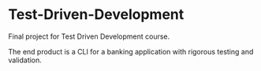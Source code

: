 # Test-Driven-Development

Final project for Test Driven Development course.

The end product is a CLI for a banking application with rigorous testing and validation.
